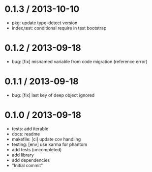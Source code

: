 
0.1.3 / 2013-10-10 
====

 * pkg: update type-detect version
 * index,test: conditional require in test bootstrap

0.1.2 / 2013-09-18 
====

 * bug: [fix] misnamed variable from code migration (reference error)

0.1.1 / 2013-09-18 
====

 * bug: [fix] last key of deep object ignored

0.1.0 / 2013-09-18 
====

 * tests: add iterable
 * docs: readme
 * makefile: [ci] update cov handling
 * testing: [env] use karma for phantom
 * add tests (uncompleted)
 * add library
 * add dependencies
 * "Initial commit"
